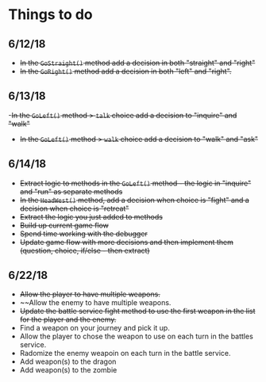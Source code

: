 # Things to do
## 6/12/18
- ~~In the `GoStraight()` method add a decision in both "straight" and "right"~~
- ~~In the `GoRight()` method add a decision in both "left" and "right".~~

## 6/13/18 
-~~In the `GoLeft()` method  > `talk` choice add a decision to "inquire" and "walk"~~
- ~~In the `GoLeft()` method  > `walk` choice add a decision to "walk" and "ask"~~

## 6/14/18
- ~~Extract logic to methods in the `GoLeft()` method - the logic in "inquire" and "run" as separate methods~~
- ~~In the `HeadWest()` method, add a decision when choice is "fight" and a decision when choice is "retreat"~~
- ~~Extract the logic you just added to methods~~
- ~~Build up current game flow~~
- ~~Spend time working with the debugger~~
- ~~Update game flow with more decisions and then implement them (question, choice, if/else - then extract)~~

## 6/22/18
- ~~Allow the player to have multiple weapons.~~
- ~~Allow the enemy to have multiple weapons.
- ~~Update the battle service fight method to use the first weapon in the list for the player and the enemy.~~
- Find a weapon on your journey and pick it up.
- Allow the player to chose the weapon to use on each turn in the battles service.
- Radomize the enemy weapoin on each turn in the battle service.
- Add weapon(s) to the dragon
- Add weapon(s) to the zombie



